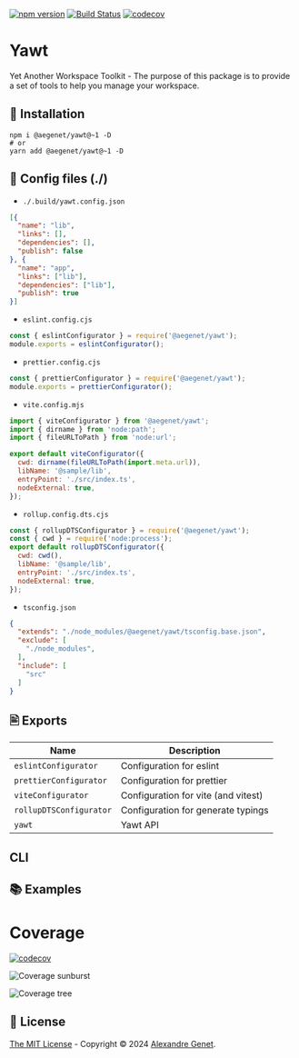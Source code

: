 [![npm version](https://img.shields.io/npm/v/@aegenet/yawt.svg)](https://www.npmjs.com/package/@aegenet/yawt)
[![Build Status](https://github.com/aegenet/yawt/actions/workflows/ci.yml/badge.svg)](https://github.com/aegenet/yawt/actions)
[![codecov](https://codecov.io/gh/aegenet/yawt/branch/main/graph/badge.svg?token=4E9LC0O0X1)](https://codecov.io/gh/aegenet/yawt)
<br />

#  Yawt

Yet Another Workspace Toolkit - The purpose of this package is to provide a set of tools to help you manage your workspace.

## 💾 Installation

```shell
npm i @aegenet/yawt@~1 -D
# or
yarn add @aegenet/yawt@~1 -D
```

## 📝 Config files (./)

- `./.build/yawt.config.json`
```json
[{
  "name": "lib",
  "links": [],
  "dependencies": [],
  "publish": false
}, {
  "name": "app",
  "links": ["lib"],
  "dependencies": ["lib"],
  "publish": true
}]
```

- `eslint.config.cjs`
```javascript
const { eslintConfigurator } = require('@aegenet/yawt');
module.exports = eslintConfigurator();
```

- `prettier.config.cjs`
```javascript
const { prettierConfigurator } = require('@aegenet/yawt');
module.exports = prettierConfigurator();
```

- `vite.config.mjs`
```javascript
import { viteConfigurator } from '@aegenet/yawt';
import { dirname } from 'node:path';
import { fileURLToPath } from 'node:url';

export default viteConfigurator({
  cwd: dirname(fileURLToPath(import.meta.url)),
  libName: '@sample/lib',
  entryPoint: './src/index.ts',
  nodeExternal: true,
});
```

- `rollup.config.dts.cjs`
```javascript
const { rollupDTSConfigurator } = require('@aegenet/yawt');
const { cwd } = require('node:process');
export default rollupDTSConfigurator({
  cwd: cwd(),
  libName: '@sample/lib',
  entryPoint: './src/index.ts',
  nodeExternal: true,
});
```

- `tsconfig.json`
```json
{
  "extends": "./node_modules/@aegenet/yawt/tsconfig.base.json",
  "exclude": [
    "./node_modules",
  ],
  "include": [
    "src"
  ]
}
```

## 🖹 Exports

| Name | Description |
| --- | --- |
| `eslintConfigurator` | Configuration for eslint |
| `prettierConfigurator` | Configuration for prettier |
| `viteConfigurator` | Configuration for vite (and vitest) |
| `rollupDTSConfigurator` | Configuration for generate typings  |
| `yawt` | Yawt API  |

## CLI


## 📚 Examples


# Coverage

[![codecov](https://codecov.io/gh/aegenet/yawt/branch/main/graph/badge.svg?token=4E9LC0O0X1)](https://codecov.io/gh/aegenet/yawt)

![Coverage sunburst](https://codecov.io/gh/aegenet/yawt/branch/main/graphs/sunburst.svg?token=4E9LC0O0X1)

![Coverage tree](https://codecov.io/gh/aegenet/yawt/branch/main/graphs/tree.svg?token=4E9LC0O0X1)

## 📝 License

[The MIT License](LICENSE) - Copyright © 2024 [Alexandre Genet](https://github.com/aegenet).
